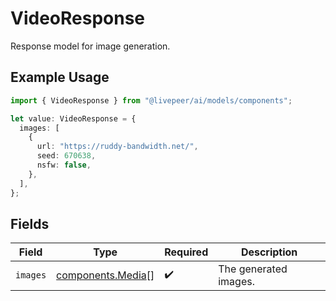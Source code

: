 # VideoResponse

Response model for image generation.

## Example Usage

```typescript
import { VideoResponse } from "@livepeer/ai/models/components";

let value: VideoResponse = {
  images: [
    {
      url: "https://ruddy-bandwidth.net/",
      seed: 670638,
      nsfw: false,
    },
  ],
};
```

## Fields

| Field                                                  | Type                                                   | Required                                               | Description                                            |
| ------------------------------------------------------ | ------------------------------------------------------ | ------------------------------------------------------ | ------------------------------------------------------ |
| `images`                                               | [components.Media](../../models/components/media.md)[] | :heavy_check_mark:                                     | The generated images.                                  |